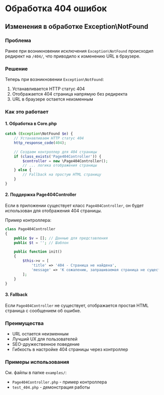 # Обработка 404 ошибок

## Изменения в обработке Exception\NotFound

### Проблема
Ранее при возникновении исключения `Exception\NotFound` происходил редирект на `/404/`, что приводило к изменению URL в браузере.

### Решение
Теперь при возникновении `Exception\NotFound`:
1. Устанавливается HTTP статус 404
2. Отображается 404 страница напрямую без редиректа
3. URL в браузере остается неизменным

### Как это работает

#### 1. Обработка в Core.php
```php
catch (Exception\NotFound $e) {
    // Устанавливаем HTTP статус 404
    http_response_code(404);
    
    // Создаем контроллер для 404 страницы
    if (class_exists('Page404Controller')) {
        $controller = new \Page404Controller();
        // ... логика отображения страницы
    } else {
        // Fallback на простую HTML страницу
    }
}
```

#### 2. Поддержка Page404Controller
Если в приложении существует класс `Page404Controller`, он будет использован для отображения 404 страницы.

Пример контроллера:
```php
class Page404Controller
{
    public $v = []; // Данные для представления
    public $t = ''; // Шаблон
    
    public function init()
    {
        $this->v = [
            'title' => '404 - Страница не найдена',
            'message' => 'К сожалению, запрашиваемая страница не существует.'
        ];
    }
}
```

#### 3. Fallback
Если `Page404Controller` не существует, отображается простая HTML страница с сообщением об ошибке.

### Преимущества
- URL остается неизменным
- Лучший UX для пользователей
- SEO-дружественное поведение
- Гибкость в настройке 404 страницы через контроллер

### Примеры использования
См. файлы в папке `examples/`:
- `Page404Controller.php` - пример контроллера
- `test_404.php` - демонстрация работы
